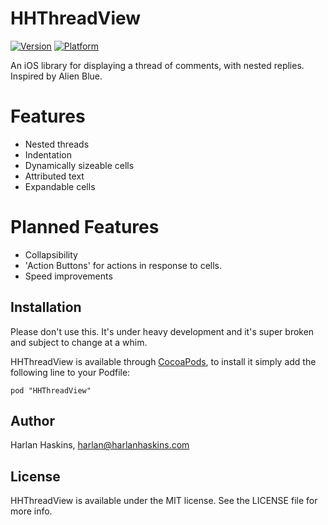 # HHThreadView

[![Version](http://cocoapod-badges.herokuapp.com/v/HHThreadView/badge.png)](http://cocoadocs.org/docsets/HHThreadView)
[![Platform](http://cocoapod-badges.herokuapp.com/p/HHThreadView/badge.png)](http://cocoadocs.org/docsets/HHThreadView)

An iOS library for displaying a thread of comments, with nested replies. Inspired by Alien Blue.

# Features
* Nested threads
* Indentation
* Dynamically sizeable cells
* Attributed text
* Expandable cells

# Planned Features

* Collapsibility
* 'Action Buttons' for actions in response to cells.
* Speed improvements


## Installation

Please don't use this. It's under heavy development and it's super broken and
subject to change at a whim.

HHThreadView is available through [CocoaPods](http://cocoapods.org), to install
it simply add the following line to your Podfile:

    pod "HHThreadView"

## Author

Harlan Haskins, harlan@harlanhaskins.com

## License

HHThreadView is available under the MIT license. See the LICENSE file for more info.

